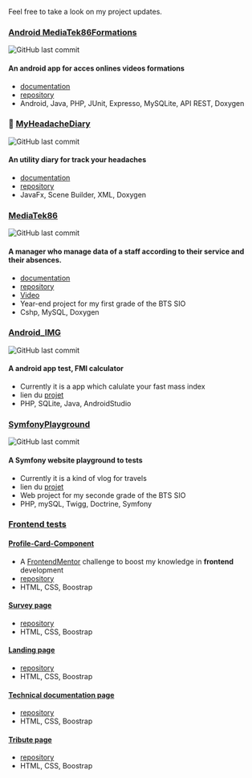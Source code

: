 Feel free to take a look on my project updates.

### [Android MediaTek86Formations](https://elshindr.github.io/Android_MediaTek86Formations/) 
![GitHub last commit](https://img.shields.io/github/last-commit/elshindr/Android_MediaTek86Formations?style=for-the-badge)
#### An android app for acces onlines videos formations
- [documentation](https://elshindr.github.io/Android_MediaTek86Formations/docTech/html/index.html)
- [repository](https://github.com/Elshindr/Android_MediaTek86Formations)
- Android, Java, PHP, JUnit, Expresso, MySQLite, API REST, Doxygen


###  💊 [MyHeadacheDiary](https://elshindr.github.io/MyHeadacheDiary) 
![GitHub last commit](https://img.shields.io/github/last-commit/elshindr/MyHeadacheDiary?style=for-the-badge)
#### An utility diary for track your headaches
- [documentation](https://elshindr.github.io/MyHeadacheDiary/Doxygen/html/index.html)
- [repository](https://github.com/Elshindr/MyHeadacheDiary)
- JavaFx, Scene Builder, XML, Doxygen


### [MediaTek86](https://elshindr.github.io/MediaTek86/) 
![GitHub last commit](https://img.shields.io/github/last-commit/elshindr/MediaTek86?style=for-the-badge)
#### A manager who manage data of a staff according to their service and their absences.
- [documentation](https://elshindr.github.io/MediaTek86/DigimediaTek86/bin/DocumentationTechnique_Doxygen/html/index.html)
- [repository](https://github.com/Elshindr/MediaTek86)
- [Video](https://github.com/Elshindr/MediaTek86/tree/main/Documentations/Video/src)
- Year-end project for my first grade of the BTS SIO
- Cshp, MySQL, Doxygen


### [Android_IMG](https://github.com/Elshindr/Android_IMG) 
![GitHub last commit](https://img.shields.io/github/last-commit/elshindr/Android_IMG?style=for-the-badge)
#### A android app test, FMI calculator
- Currently it is a app which calulate your fast mass index
- lien du [projet](https://github.com/Elshindr/Android_IMG)
- PHP, SQLite, Java, AndroidStudio


### [SymfonyPlayground](https://elshindr.github.io/MySymfonyPlayground/) 
![GitHub last commit](https://img.shields.io/github/last-commit/elshindr/MySymfonyPlayground?style=for-the-badge)
#### A Symfony website playground to tests 
- Currently it is a kind of vlog for travels
- lien du [projet](https://github.com/Elshindr/MySymfonyPlayground)
- Web project for my seconde grade of the BTS SIO
- PHP, mySQL, Twigg, Doctrine, Symfony


### [Frontend tests](https://github.com/Elshindr/Front_Exercices)
#### [Profile-Card-Component](https://elshindr.github.io/Front_Exercices/Profile-Card-Component/)
- A [FrontendMentor](https://www.frontendmentor.io/challenges) challenge to boost my knowledge in **frontend** development
- [repository](https://github.com/Elshindr/Elshindr.github.io/Front_Exercices/tree/main/Profile-Card-Component)
- HTML, CSS, Boostrap

#### [Survey page](https://elshindr.github.io/Front_Exercices/SurveyPage)
- [repository](https://github.com/Elshindr/Elshindr.github.io/Front_Exercices/tree/main/SurveyPage)
- HTML, CSS, Boostrap

#### [Landing page](https://elshindr.github.io/Front_Exercices/ProductLandingPage)
- [repository](https://github.com/Elshindr/Elshindr.github.io/tree/main/ProductLandingPage)
- HTML, CSS, Boostrap

#### [Technical documentation page](https://elshindr.github.io/TechnicalDocumentationPage)
- [repository](https://github.com/Elshindr/Elshindr.github.io/Front_Exercices/tree/main/TechnicalDocumentationPage)
- HTML, CSS, Boostrap

#### [Tribute page](https://elshindr.github.io/Front_Exercices/TributePage)
- [repository](https://github.com/Elshindr/Elshindr.github.io/Front_Exercices/tree/main/TributePage)
- HTML, CSS, Boostrap

